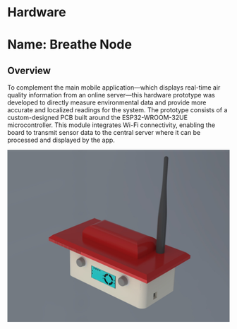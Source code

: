 # Hardware
# Name: Breathe Node
## Overview
To complement the main mobile application—which displays real-time air quality information from an online server—this hardware prototype was developed to directly measure environmental data and provide more accurate and localized readings for the system.
The prototype consists of a custom-designed PCB built around the ESP32-WROOM-32UE microcontroller.
This module integrates Wi-Fi connectivity, enabling the board to transmit sensor data to the central server where it can be processed and displayed by the app.

![Case Breathe Node](Breathe_Node_0.jpeg)
